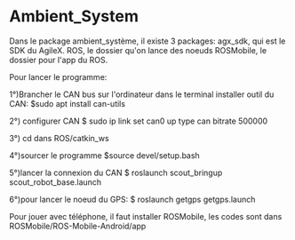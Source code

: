 # Ambient_System
Dans le package ambient_système, il existe 3 packages: 
agx_sdk, qui est le SDK du AgileX.
ROS, le dossier qu'on lance des noeuds
ROSMobile, le dossier pour l'app du ROS.

Pour lancer le programme:

1°)Brancher le CAN bus sur l'ordinateur
dans le terminal installer outil du CAN:
$sudo apt install can-utils

2°) configurer CAN
$ sudo ip link set can0 up type can bitrate 500000

3°) cd dans ROS/catkin_ws

4°)sourcer le programme
$source devel/setup.bash

5°)lancer la connexion du CAN
$ roslaunch scout_bringup scout_robot_base.launch

6°)pour lancer le noeud du GPS:
$ roslaunch getgps getgps.launch

Pour jouer avec téléphone, il faut installer ROSMobile, les codes sont dans ROSMobile/ROS-Mobile-Android/app